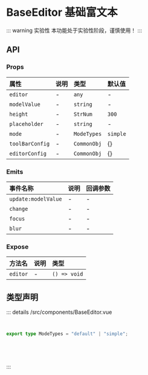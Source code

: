 # BaseEditor 基础富文本  <Badge class="title-badge" type="warning" text="beta" />


::: warning 实验性
本功能处于实验性阶段，谨慎使用！
:::




## API 
### Props

|属性|说明|类型|默认值|
|:---|:---|:---|:---|
|`editor`|-|`any`|-|
|`modelValue`|-|`string`|-|
|`height`|-|`StrNum`|`300`|
|`placeholder`|-|`string`|-|
|`mode`|-|`ModeTypes`|`simple`|
|`toolBarConfig`|-|`CommonObj`|{}|
|`editorConfig`|-|`CommonObj`|{}|

### Emits

|事件名称|说明|回调参数|
|:---|:---|:---|
|`update:modelValue`|-|-|
|`change`|-|-|
|`focus`|-|-|
|`blur`|-|-|

### Expose

|方法名|说明|类型|
|:---|:---|:---|
|`editor`|-|`() => void`|



## 类型声明
::: details
/src/components/BaseEditor.vue

``` ts


export type ModeTypes = "default" | "simple";






```

:::  



